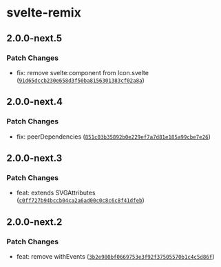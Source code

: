 # svelte-remix

## 2.0.0-next.5

### Patch Changes

- fix: remove svelte:component from Icon.svelte ([`91d65dccb230e658d3f50ba8156301383cf02a8a`](https://github.com/shinokada/svelte-remix/commit/91d65dccb230e658d3f50ba8156301383cf02a8a))

## 2.0.0-next.4

### Patch Changes

- fix: peerDependencies ([`851c03b35892b0e229ef7a7d81e185a99cbe7e26`](https://github.com/shinokada/svelte-remix/commit/851c03b35892b0e229ef7a7d81e185a99cbe7e26))

## 2.0.0-next.3

### Patch Changes

- feat: extends SVGAttributes<SVGElement> ([`c0ff727b94bccb04ca2a6ad00c0c8c6c8f41dfeb`](https://github.com/shinokada/svelte-remix/commit/c0ff727b94bccb04ca2a6ad00c0c8c6c8f41dfeb))

## 2.0.0-next.2

### Patch Changes

- feat: remove withEvents ([`3b2e980bf0669753e3f92f37505570b1c4c5d86f`](https://github.com/shinokada/svelte-remix/commit/3b2e980bf0669753e3f92f37505570b1c4c5d86f))
